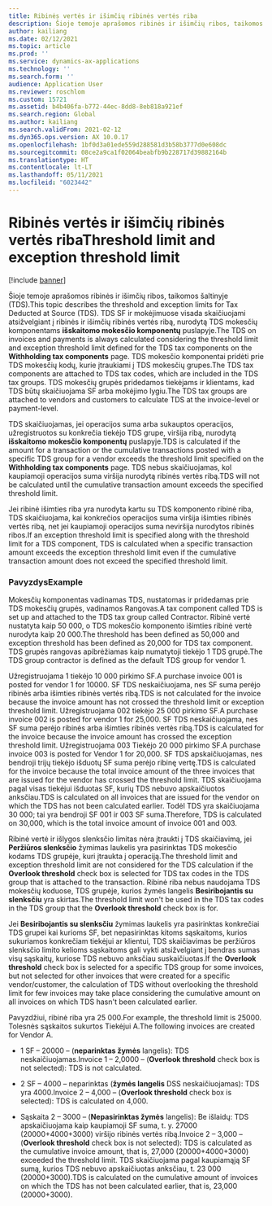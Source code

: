 ```yaml
---
title: Ribinės vertės ir išimčių ribinės vertės riba
description: Šioje temoje aprašomos ribinės ir išimčių ribos, taikomos šaltinyje (TDS).
author: kailiang
ms.date: 02/12/2021
ms.topic: article
ms.prod: ''
ms.service: dynamics-ax-applications
ms.technology: ''
ms.search.form: ''
audience: Application User
ms.reviewer: roschlom
ms.custom: 15721
ms.assetid: b4b406fa-b772-44ec-8dd8-8eb818a921ef
ms.search.region: Global
ms.author: kailiang
ms.search.validFrom: 2021-02-12
ms.dyn365.ops.version: AX 10.0.17
ms.openlocfilehash: 1bf0d3a01ede559d288581d3b58b3777d0e608dc
ms.sourcegitcommit: 08ce2a9ca1f02064beabfb9b228717d39882164b
ms.translationtype: HT
ms.contentlocale: lt-LT
ms.lasthandoff: 05/11/2021
ms.locfileid: "6023442"
---
```

# <a name="threshold-limit-and-exception-threshold-limit"></a><span data-ttu-id="5199f-103">Ribinės vertės ir išimčių ribinės vertės riba</span><span class="sxs-lookup"><span data-stu-id="5199f-103">Threshold limit and exception threshold limit</span></span>

[!include [banner](../includes/banner.md)]

<span data-ttu-id="5199f-104">Šioje temoje aprašomos ribinės ir išimčių ribos, taikomos šaltinyje (TDS).</span><span class="sxs-lookup"><span data-stu-id="5199f-104">This topic describes the threshold and exception limits for Tax Deducted at Source (TDS).</span></span> <span data-ttu-id="5199f-105">TDS SF ir mokėjimuose visada skaičiuojami atsižvelgiant į ribinės ir išimčių ribinės vertės ribą, nurodytą TDS mokesčių komponentams **išskaitomo mokesčio komponentų** puslapyje.</span><span class="sxs-lookup"><span data-stu-id="5199f-105">The TDS on invoices and payments is always calculated considering the threshold limit and exception threshold limit defined for the TDS tax components on the **Withholding tax components** page.</span></span> <span data-ttu-id="5199f-106">TDS mokesčio komponentai pridėti prie TDS mokesčių kodų, kurie įtraukiami į TDS mokesčių grupes.</span><span class="sxs-lookup"><span data-stu-id="5199f-106">The TDS tax components are attached to TDS tax codes, which are included in the TDS tax groups.</span></span> <span data-ttu-id="5199f-107">TDS mokesčių grupės pridedamos tiekėjams ir klientams, kad TDS būtų skaičiuojama SF arba mokėjimo lygiu.</span><span class="sxs-lookup"><span data-stu-id="5199f-107">The TDS tax groups are attached to vendors and customers to calculate TDS at the invoice-level or payment-level.</span></span>

<span data-ttu-id="5199f-108">TDS skaičiuojamas, jei operacijos suma arba sukauptos operacijos, užregistruotos su konkrečia tiekėjo TDS grupe, viršija ribą, nurodytą **išskaitomo mokesčio komponentų** puslapyje.</span><span class="sxs-lookup"><span data-stu-id="5199f-108">TDS is calculated if the amount for a transaction or the cumulative transactions posted with a specific TDS group for a vendor exceeds the threshold limit specified on the **Withholding tax components** page.</span></span> <span data-ttu-id="5199f-109">TDS nebus skaičiuojamas, kol kaupiamoji operacijos suma viršija nurodytą ribinės vertės ribą.</span><span class="sxs-lookup"><span data-stu-id="5199f-109">TDS will not be calculated until the cumulative transaction amount exceeds the specified threshold limit.</span></span>

<span data-ttu-id="5199f-110">Jei ribinė išimties riba yra nurodyta kartu su TDS komponento ribinė riba, TDS skaičiuojama, kai konkrečios operacijos suma viršija išimties ribinės vertės ribą, net jei kaupiamoji operacijos suma neviršija nurodytos ribinės ribos.</span><span class="sxs-lookup"><span data-stu-id="5199f-110">If an exception threshold limit is specified along with the threshold limit for a TDS component, TDS is calculated when a specific transaction amount exceeds the exception threshold limit even if the cumulative transaction amount does not exceed the specified threshold limit.</span></span>

### <a name="example"></a><span data-ttu-id="5199f-111">Pavyzdys</span><span class="sxs-lookup"><span data-stu-id="5199f-111">Example</span></span>
<span data-ttu-id="5199f-112">Mokesčių komponentas vadinamas TDS, nustatomas ir pridedamas prie TDS mokesčių grupės, vadinamos Rangovas.</span><span class="sxs-lookup"><span data-stu-id="5199f-112">A tax component called TDS is set up and attached to the TDS tax group called Contractor.</span></span> <span data-ttu-id="5199f-113">Ribinė vertė nustatyta kaip 50 000, o TDS mokesčio komponento išimties ribinė vertė nurodyta kaip 20 000.</span><span class="sxs-lookup"><span data-stu-id="5199f-113">The threshold has been defined as 50,000 and exception threshold has been defined as 20,000 for TDS tax component.</span></span> <span data-ttu-id="5199f-114">TDS grupės rangovas apibrėžiamas kaip numatytoji tiekėjo 1 TDS grupė.</span><span class="sxs-lookup"><span data-stu-id="5199f-114">The TDS group contractor is defined as the default TDS group for vendor 1.</span></span>

<span data-ttu-id="5199f-115">Užregistruojama 1 tiekėjo 10 000 pirkimo SF.</span><span class="sxs-lookup"><span data-stu-id="5199f-115">A purchase invoice 001 is posted for vendor 1 for 10000.</span></span> <span data-ttu-id="5199f-116">SF TDS neskaičiuojama, nes SF suma perėjo ribinės arba išimties ribinės vertės ribą.</span><span class="sxs-lookup"><span data-stu-id="5199f-116">TDS is not calculated for the invoice because the invoice amount has not crossed the threshold limit or exception threshold limit.</span></span> <span data-ttu-id="5199f-117">Užregistruojama 002 tiekėjo 25 000 pirkimo SF.</span><span class="sxs-lookup"><span data-stu-id="5199f-117">A purchase invoice 002 is posted for vendor 1 for 25,000.</span></span> <span data-ttu-id="5199f-118">SF TDS neskaičiuojama, nes SF suma perėjo ribinės arba išimties ribinės vertės ribą.</span><span class="sxs-lookup"><span data-stu-id="5199f-118">TDS is calculated for the invoice because the invoice amount has crossed the exception threshold limit.</span></span> <span data-ttu-id="5199f-119">Užregistruojama 003 Tiekėjo 20 000 pirkimo SF.</span><span class="sxs-lookup"><span data-stu-id="5199f-119">A purchase invoice 003 is posted for Vendor 1 for 20,000.</span></span> <span data-ttu-id="5199f-120">SF TDS apskaičiuojamas, nes bendroji trijų tiekėjo išduotų SF suma perėjo ribinę vertę.</span><span class="sxs-lookup"><span data-stu-id="5199f-120">TDS is calculated for the invoice because the total invoice amount of the three invoices that are issued for the vendor has crossed the threshold limit.</span></span> <span data-ttu-id="5199f-121">TDS skaičiuojama pagal visas tiekėjui išduotas SF, kurių TDS nebuvo apskaičiuotos anksčiau.</span><span class="sxs-lookup"><span data-stu-id="5199f-121">TDS is calculated on all invoices that are issued for the vendor on which the TDS has not been calculated earlier.</span></span> <span data-ttu-id="5199f-122">Todėl TDS yra skaičiuojama 30 000; tai yra bendroji SF 001 ir 003 SF suma.</span><span class="sxs-lookup"><span data-stu-id="5199f-122">Therefore, TDS is calculated on 30,000, which is the total invoice amount of invoice 001 and 003.</span></span>

<span data-ttu-id="5199f-123">Ribinė vertė ir išlygos slenksčio limitas nėra įtraukti į TDS skaičiavimą, jei **Peržiūros slenksčio** žymimas laukelis yra pasirinktas TDS mokesčio kodams TDS grupėje, kuri įtraukta į operaciją.</span><span class="sxs-lookup"><span data-stu-id="5199f-123">The threshold limit and exception threshold limit are not considered for the TDS calculation if the **Overlook threshold** check box is selected for TDS tax codes in the TDS group that is attached to the transaction.</span></span> <span data-ttu-id="5199f-124">Ribinė riba nebus naudojama TDS mokesčių koduose, TDS grupėje, kurios žymės langelis **Besiribojantis su slenksčiu** yra skirtas.</span><span class="sxs-lookup"><span data-stu-id="5199f-124">The threshold limit won't be used in the TDS tax codes in the TDS group that the **Overlook threshold** check box is for.</span></span>

<span data-ttu-id="5199f-125">Jei **Besiribojantis su slenksčiu** žymimas laukelis yra pasirinktas konkrečiai TDS grupei kai kurioms SF, bet nepasirinktas kitoms sąskaitoms, kurios sukuriamos konkrečiam tiekėjui ar klientui, TDS skaičiavimas be peržiūros slenksčio limito kelioms sąskaitoms gali vykti atsižvelgiant į bendras sumas visų sąskaitų, kuriose TDS nebuvo anksčiau suskaičiuotas.</span><span class="sxs-lookup"><span data-stu-id="5199f-125">If the **Overlook threshold** check box is selected for a specific TDS group for some invoices, but not selected for other invoices that were created for a specific vendor/customer, the calculation of TDS without overlooking the threshold limit for few invoices may take place considering the cumulative amount on all invoices on which TDS hasn't been calculated earlier.</span></span>

<span data-ttu-id="5199f-126">Pavyzdžiui, ribinė riba yra 25 000.</span><span class="sxs-lookup"><span data-stu-id="5199f-126">For example, the threshold limit is 25000.</span></span> <span data-ttu-id="5199f-127">Tolesnės sąskaitos sukurtos Tiekėjui A.</span><span class="sxs-lookup"><span data-stu-id="5199f-127">The following invoices are created for Vendor A.</span></span>

- <span data-ttu-id="5199f-128">1 SF – 20000 – (**neparinktas žymės** langelis): TDS neskaičiuojamas.</span><span class="sxs-lookup"><span data-stu-id="5199f-128">Invoice 1 – 2,0000 – (**Overlook threshold** check box is not selected): TDS is not calculated.</span></span>

- <span data-ttu-id="5199f-129">2 SF – 4000 – neparinktas (**žymės langelis** DSS neskaičiuojamas): TDS yra 4000.</span><span class="sxs-lookup"><span data-stu-id="5199f-129">Invoice 2 – 4,000 – (**Overlook threshold** check box is selected): TDS is calculated on 4,000.</span></span>

- <span data-ttu-id="5199f-130">Sąskaita 2 – 3000 – (**Nepasirinktas žymės** langelis): Be išlaidų: TDS apskaičiuojama kaip kaupiamoji SF suma, t. y. 27000 (20000+4000+3000) viršijo ribinės vertės ribą.</span><span class="sxs-lookup"><span data-stu-id="5199f-130">Invoice 2 – 3,000 – (**Overlook threshold** check box is not selected): TDS is calculated as the cumulative invoice amount, that is, 27,000 (20000+4000+3000) exceeded the threshold limit.</span></span> <span data-ttu-id="5199f-131">TDS skaičiuojama pagal kaupiamąją SF sumą, kurios TDS nebuvo apskaičiuotas anksčiau, t. 23 000 (20000+3000).</span><span class="sxs-lookup"><span data-stu-id="5199f-131">TDS is calculated on the cumulative amount of invoices on which the TDS has not been calculated earlier, that is, 23,000 (20000+3000).</span></span>

